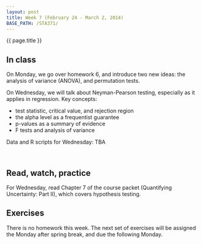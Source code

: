 ```yaml
---
layout: post
title: Week 7 (February 24 - March 2, 2014)
BASE_PATH: /STA371/
---
```

{{ page.title }}


In class
--------

On Monday, we go over homework 6, and introduce two new ideas: the analysis of variance (ANOVA), and permutation tests.

On Wednesday, we will talk about Neyman-Pearson testing, especially as it applies in regression.  Key concepts:

* test statistic, critical value, and rejection region
* the alpha level as a frequentist guarantee
* p-values as a summary of evidence
* F tests and analysis of variance

Data and R scripts for Wednesday: TBA


<br>

Read, watch, practice
---------------------
For Wednesday, read Chapter 7 of the course packet (Quantifying Uncertainty: Part II), which covers hypothesis testing.
<br>

Exercises
---------
There is no homework this week.  The next set of exercises will be assigned the Monday after spring break, and due the following Monday.

